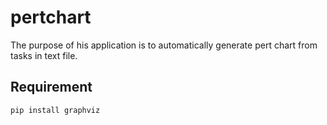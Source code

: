 # pertchart

The purpose of his application is to automatically generate pert chart from tasks in text file.

## Requirement
`pip install graphviz`